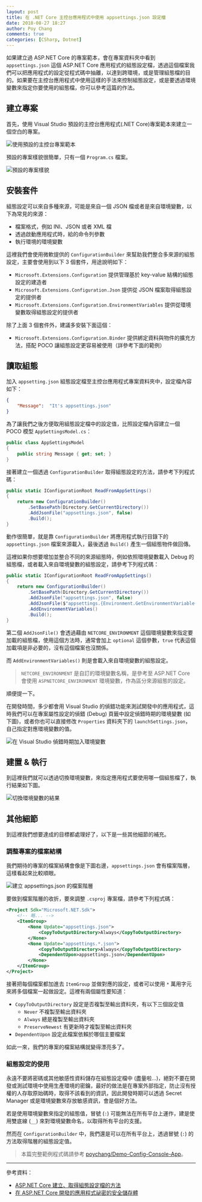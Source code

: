 ```yaml
---
layout: post
title: 在 .NET Core 主控台應用程式中使用 appsettings.json 設定檔
date: 2018-08-27 18:27
author: Poy Chang
comments: true
categories: [CSharp, Dotnet]
---
```


如果建立過 ASP.NET Core 的專案範本，會在專案資料夾中看到 `appsettings.json` 這個 ASP.NET Core 應用程式的組態設定檔，透過這個檔案我們可以把應用程式的設定從程式碼中抽離，以達到跨環境，或是管理組態檔的目的。如果要在主控台應用程式中使用這樣的手法來控制組態設定，或是要透過環境變數來指定你要使用的組態檔，你可以參考這篇的作法。

## 建立專案

首先，使用 Visual Studio 預設的主控台應用程式(.NET Core)專案範本來建立一個空白的專案。

![使用預設的主控台專案範本](https://i.imgur.com/dgXDO6H.png)

預設的專案樣貌很簡單，只有一個 `Program.cs` 檔案。

![預設的專案樣貌](https://i.imgur.com/mmEFtgF.png)

## 安裝套件

組態設定可以來自多種來源，可能是來自一個 JSON 檔或者是來自環境變數，以下為常見的來源：

- 檔案格式，例如 INI、JSON 或者 XML 檔
- 透過啟動應用程式時，給的命令列參數
- 執行環境的環境變數

這裡我們會使用微軟提供的 `ConfigurationBuilder` 來幫助我們整合多來源的組態設定，主要會使用到以下 3 個套件，用途說明如下：

- `Microsoft.Extensions.Configuration` 提供管理基於 key-value 結構的組態設定的建造者
- `Microsoft.Extensions.Configuration.Json` 提供從 JSON 檔案取得組態設定的提供者
- `Microsoft.Extensions.Configuration.EnvironmentVariables` 提供從環境變數取得組態設定的提供者

除了上面 3 個套件外，建議多安裝下面這個：

- `Microsoft.Extensions.Configuration.Binder` 提供綁定資料與物件的擴充方法，搭配 POCO 讓組態設定更容易被使用（詳參考下面的範例）

## 讀取組態

加入 `appsetting.json` 組態設定檔至主控台應用程式專案資料夾中，設定檔內容如下：

```json
{
    "Message":  "It's appsettings.json" 
}
```

為了讓我們之後方便取用組態設定檔中的設定值，比照設定檔內容建立一個 POCO 模型 `AppSettingsModel.cs`：

```csharp
public class AppSettingsModel
{
    public string Message { get; set; }
}
```

接著建立一個透過 `ConfigurationBuilder` 取得組態設定的方法，請參考下列程式碼：

```csharp
public static IConfigurationRoot ReadFromAppSettings()
{
    return new ConfigurationBuilder()
        .SetBasePath(Directory.GetCurrentDirectory())
        .AddJsonFile("appsettings.json", false)
        .Build();
}
```

動作很簡單，就是靠 `ConfigurationBuilder` 將應用程式執行目錄下的 `appsettings.json` 檔案來源載入，最後透過 `Build()` 產生一個組態物件做回傳。

這裡如果你想要增加並整合不同的來源組態時，例如依照環境變數載入 Debug 的組態檔，或者載入來自環境變數的組態設定，請參考下列程式碼：

```csharp
public static IConfigurationRoot ReadFromAppSettings()
{
    return new ConfigurationBuilder()
        .SetBasePath(Directory.GetCurrentDirectory())
        .AddJsonFile("appsettings.json", false)
        .AddJsonFile($"appsettings.{Environment.GetEnvironmentVariable("NETCORE_ENVIRONMENT")}.json", optional: true)
        .AddEnvironmentVariables()
        .Build();
}
```

第二個 `AddJsonFile()` 會透過藉由 `NETCORE_ENVIRONMENT` 這個環境變數來指定要加載的組態檔，使用這個方法時，通常會加上 `optional` 這個參數，`true` 代表這個加載項是非必要的，沒有這個檔案也沒關係。

而 `AddEnvironmentVariables()` 則是會載入來自環境變數的組態設定。

>`NETCORE_ENVIRONMENT` 是自訂的環境變數名稱，是參考至 ASP.NET Core 會使用 `ASPNETCORE_ENVIRONMENT` 環境變數，作為區分來源組態的設定。

順便提一下。

在開發時間，多少都會用 Visual Studio 的偵錯功能來測試開發中的應用程式，這時我們可以在專案屬性設定的偵錯 (Debug) 頁籤中設定偵錯時期的環境變數 (如下圖)，或者你也可以直接修改 `Properties` 資料夾下的 `launchSettings.json`，自己指定對應環境變數的值。

![在 Visual Studio 偵錯時期加入環境變數](https://i.imgur.com/XwoChZp.png)

## 建置 & 執行

到這裡我們就可以透過切換環境變數，來指定應用程式要使用哪一個組態檔了，執行結果如下圖。

![切換環境變數的結果](https://i.imgur.com/nBERC3A.png)

## 其他細節

到這裡我們想要達成的目標都處理好了，以下是一些其他細節的補充。

### 調整專案的檔案結構

我們期待的專案的檔案結構會像是下圖右邊，`appsettings.json` 會有檔案階層，這樣看起來比較順眼。

![建立 appsettings.json 的檔案階層](https://i.imgur.com/KINKSQo.png)

要做到檔案階層的收折，要來調整 `.csproj` 專案檔，請參考下列程式碼：

```xml
<Project Sdk="Microsoft.NET.Sdk">
    <!-- 略... -->
    <ItemGroup>
        <None Update="appsettings.json">
            <CopyToOutputDirectory>Always</CopyToOutputDirectory>
        </None>
        <None Update="appsettings.*.json">
            <CopyToOutputDirectory>Always</CopyToOutputDirectory>
            <DependentUpon>appsettings.json</DependentUpon>
        </None>
    </ItemGroup>
</Project>
```

接著把每個檔案都加進去 `ItemGroup` 並做對應的設定，或者可以使用 `*` 萬用字元來將多個檔案一起做設定。這裡有兩個屬性要知道：

- `CopyToOutputDirectory` 設定是否複製至輸出資料夾，有以下三個設定值
  - `Never` 不複製至輸出資料夾
  - `Always` 總是複製至輸出資料夾
  - `PreserveNewest` 有更新時才複製至輸出資料夾
- `DependentUpon` 設定此檔案依賴於哪個主要檔案

如此一來，我們的專案的檔案結構就變得漂亮多了。

### 組態設定的使用

永遠不要將密碼或其他敏感性資料儲存在組態設定檔中 (盡量啦...)，絕對不要在開發或測試環境中使用生產環境的密鑰，最好的做法是在專案外部指定，防止沒有授權的人存取原始碼時，取得不該看到的資訊，因此開發時期可以透過 Secret Manager 或是環境變數來存放敏感資訊，會是個好方法。

若是使用環境變數來指定的組態值，冒號 (`:`) 可能無法在所有平台上運作，建是使用雙底線 (`__`) 來對環境變數命名，以取得所有平台的支援。

然而在 `ConfigurationBuilder` 中，我們還是可以在所有平台上，透過冒號 (`:`) 的方法取得階層的組態設定值。

>本篇完整範例程式碼請參考 [poychang/Demo-Config-Console-App](https://github.com/poychang/Demo-Config-Console-App)。

----------

參考資料：

* [ASP.NET Core 建立、取得組態設定檔的方法](https://docs.microsoft.com/zh-tw/aspnet/core/fundamentals/configuration/?view=aspnetcore-2.1&tabs=basicconfiguration&WT.mc_id=DT-MVP-5003022)
* [在 ASP.NET Core 開發的應用程式祕密的安全儲存體](https://docs.microsoft.com/zh-tw/aspnet/core/security/app-secrets?view=aspnetcore-2.1&tabs=windows&WT.mc_id=DT-MVP-5003022)
